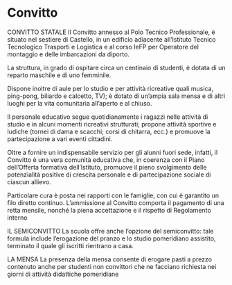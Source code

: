 # Convitto

CONVITTO STATALE
Il Convitto annesso al Polo Tecnico Professionale, è situato nel sestiere di Castello, in un edificio adiacente all’Istituto Tecnico Tecnologico Trasporti e Logistica e al corso IeFP per Operatore del montaggio e delle imbarcazioni da diporto.

La struttura, in grado di ospitare circa un centinaio di studenti, è dotata di un reparto maschile e di uno femminile.

Dispone inoltre di aule per lo studio e per attività ricreative quali musica, ping-pong, biliardo e calcetto, TV); è dotato di un’ampia sala mensa e di altri luoghi per la vita comunitaria all’aperto e al chiuso.

Il personale educativo segue quotidianamente i ragazzi nelle attività di studio e in alcuni momenti ricreativi strutturati; propone attività sportive e ludiche (tornei di dama e scacchi; corsi di chitarra, ecc.) e promuove la partecipazione a vari eventi cittadini.

Oltre a fornire un indispensabile servizio per gli alunni fuori sede, infatti, il Convitto è una vera comunità educativa che, in coerenza con il Piano dell’Offerta formativa dell’Istituto, promuove il pieno svolgimento delle potenzialità positive di crescita personale e di partecipazione sociale di ciascun allievo.

Particolare cura è posta nei rapporti con le famiglie, con cui è garantito un filo diretto continuo. L’ammissione al Convitto comporta il pagamento di una retta mensile, nonché la piena accettazione e il rispetto di Regolamento interno

IL SEMICONVITTO
La scuola offre anche l’opzione del semiconvitto: tale formula include l’erogazione del pranzo e lo studio pomeridiano assistito, terminato il quale gli iscritti rientrano a casa.

LA MENSA
La presenza della mensa consente di erogare pasti a prezzo contenuto anche per studenti non convittori che ne facciano richiesta nei giorni di attività didattiche pomeridiane
